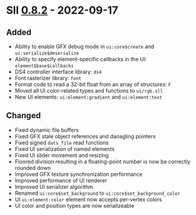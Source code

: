 # Sll [0.8.2] - 2022-09-17

## Added

- Ability to enable GFX debug mode in `ui:core$create` and `ui:serialize$deserialize`
- Ability to specify element-specific callbacks in the UI: `element$base$callbacks`
- DS4 controller interface library: `ds4`
- Font rasterizer library: `font`
- Format code to read a 32-bit float from an array of structures: `F`
- Moved all UI color-related types and functions to `ui/rgb.sll`
- New UI elements: `ui:element:gradient` and `ui:element:text`

## Changed

- Fixed dynamic file buffers
- Fixed GFX stale object references and danagling pointers
- Fixed signed `dats_file` read functions
- Fixed UI serialization of named elements
- Fixed UI slider movement and resizing
- Floored division resulting in a floating-point number is now be correctly rounded down
- Improved GFX texture synchronization performance
- Improved performance of UI renderer
- Improved UI serializer algorithm
- Renamed `ui:core$set_background` to `ui:core$set_background_color`
- UI `ui:element:color` element now accepts per-vertex colors
- UI color and position types are now serializeable

[0.8.2]: https://github.com/sl-lang/sll/compare/sll-v0.8.1...sll-v0.8.2
